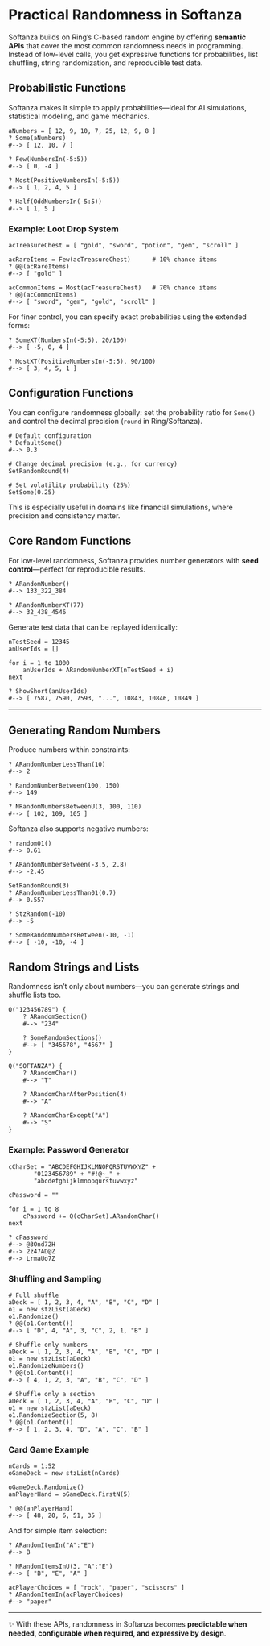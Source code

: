 # Practical Randomness in Softanza

Softanza builds on Ring’s C-based random engine by offering **semantic APIs** that cover the most common randomness needs in programming. Instead of low-level calls, you get expressive functions for probabilities, list shuffling, string randomization, and reproducible test data.

## Probabilistic Functions

Softanza makes it simple to apply probabilities—ideal for AI simulations, statistical modeling, and game mechanics.

```ring
aNumbers = [ 12, 9, 10, 7, 25, 12, 9, 8 ]
? Some(aNumbers)
#--> [ 12, 10, 7 ]

? Few(NumbersIn(-5:5))
#--> [ 0, -4 ]

? Most(PositiveNumbersIn(-5:5))
#--> [ 1, 2, 4, 5 ]

? Half(OddNumbersIn(-5:5))
#--> [ 1, 5 ]
```

### Example: Loot Drop System

```ring
acTreasureChest = [ "gold", "sword", "potion", "gem", "scroll" ]

acRareItems = Few(acTreasureChest)      # 10% chance items
? @@(acRareItems)
#--> [ "gold" ]

acCommonItems = Most(acTreasureChest)   # 70% chance items
? @@(acCommonItems)
#--> [ "sword", "gem", "gold", "scroll" ]
```

For finer control, you can specify exact probabilities using the extended forms:

```ring
? SomeXT(NumbersIn(-5:5), 20/100)
#--> [ -5, 0, 4 ]

? MostXT(PositiveNumbersIn(-5:5), 90/100)
#--> [ 3, 4, 5, 1 ]
```

## Configuration Functions

You can configure randomness globally: set the probability ratio for `Some()` and control the decimal precision (`round` in Ring/Softanza).

```ring
# Default configuration
? DefaultSome()
#--> 0.3

# Change decimal precision (e.g., for currency)
SetRandomRound(4)

# Set volatility probability (25%)
SetSome(0.25)
```

This is especially useful in domains like financial simulations, where precision and consistency matter.


## Core Random Functions

For low-level randomness, Softanza provides number generators with **seed control**—perfect for reproducible results.

```ring
? ARandomNumber()
#--> 133_322_384

? ARandomNumberXT(77)
#--> 32_438_4546
```

Generate test data that can be replayed identically:

```ring
nTestSeed = 12345
anUserIds = []

for i = 1 to 1000
    anUserIds + ARandomNumberXT(nTestSeed + i)
next

? ShowShort(anUserIds)
#--> [ 7587, 7590, 7593, "...", 10843, 10846, 10849 ]
```

***

## Generating Random Numbers

Produce numbers within constraints:

```ring
? ARandomNumberLessThan(10)
#--> 2

? RandomNumberBetween(100, 150)
#--> 149

? NRandomNumbersBetweenU(3, 100, 110)
#--> [ 102, 109, 105 ]
```

Softanza also supports negative numbers:

```ring
? random01()
#--> 0.61

? ARandomNumberBetween(-3.5, 2.8)
#--> -2.45

SetRandomRound(3)
? ARandomNumberLessThan01(0.7)
#--> 0.557

? StzRandom(-10)
#--> -5

? SomeRandomNumbersBetween(-10, -1)
#--> [ -10, -10, -4 ]
```

## Random Strings and Lists

Randomness isn’t only about numbers—you can generate strings and shuffle lists too.

```ring
Q("123456789") {
    ? ARandomSection()
    #--> "234"
    
    ? SomeRandomSections()
    #--> [ "345678", "4567" ]
}

Q("SOFTANZA") {
    ? ARandomChar()
    #--> "T"
    
    ? ARandomCharAfterPosition(4)
    #--> "A"
    
    ? ARandomCharExcept("A")
    #--> "S"
}
```

### Example: Password Generator

```ring
cCharSet = "ABCDEFGHIJKLMNOPQRSTUVWXYZ" +
	   "0123456789" + "#!@~_" +
	   "abcdefghijklmnopqurstuvwxyz"
	  
cPassword = ""

for i = 1 to 8
    cPassword += Q(cCharSet).ARandomChar()
next

? cPassword
#--> @3Ond72H
#--> 2z47AD@Z
#--> LrmaUo7Z
```

### Shuffling and Sampling

```ring
# Full shuffle
aDeck = [ 1, 2, 3, 4, "A", "B", "C", "D" ]
o1 = new stzList(aDeck)
o1.Randomize()
? @@(o1.Content())
#--> [ "D", 4, "A", 3, "C", 2, 1, "B" ]

# Shuffle only numbers
aDeck = [ 1, 2, 3, 4, "A", "B", "C", "D" ]
o1 = new stzList(aDeck)
o1.RandomizeNumbers()
? @@(o1.Content())
#--> [ 4, 1, 2, 3, "A", "B", "C", "D" ]

# Shuffle only a section
aDeck = [ 1, 2, 3, 4, "A", "B", "C", "D" ]
o1 = new stzList(aDeck)
o1.RandomizeSection(5, 8)
? @@(o1.Content())
#--> [ 1, 2, 3, 4, "D", "A", "C", "B" ]
```

### Card Game Example

```ring
nCards = 1:52
oGameDeck = new stzList(nCards)

oGameDeck.Randomize()
anPlayerHand = oGameDeck.FirstN(5)

? @@(anPlayerHand)
#--> [ 48, 20, 6, 51, 35 ]
```

And for simple item selection:

```ring
? ARandomItemIn("A":"E")
#--> B

? NRandomItemsInU(3, "A":"E")
#--> [ "B", "E", "A" ]

acPlayerChoices = [ "rock", "paper", "scissors" ]
? ARandomItemIn(acPlayerChoices)
#--> "paper"
```

***

✨ With these APIs, randomness in Softanza becomes **predictable when needed, configurable when required, and expressive by design**.
